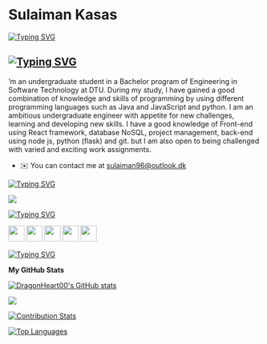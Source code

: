 Sulaiman Kasas
===========================
[![Typing SVG](https://readme-typing-svg.herokuapp.com?font=Fira+Code&weight=900&size=30&pause=1000&color=36BCF7FF&multiline=true&width=441&height=100&lines=Internship+at+EasyPartz)](https://git.io/typing-svg)


[![Typing SVG](https://readme-typing-svg.herokuapp.com?font=Fira+Code&weight=900&size=25&pause=1000&color=36BCF7FF&multiline=true&repeat=false&width=441&height=100&lines=Software+Engineering+Student)](https://git.io/typing-svg)
-------------------------

’m an undergraduate student in a Bachelor program of Engineering in Software Technology at DTU. During my study, I have gained a good combination of knowledge and skills of programming by using different programming languages such as Java and JavaScript and python. I am an ambitious undergraduate engineer with appetite for new challenges, learning and developing new skills. I have a good knowledge of Front-end using React framework, database NoSQL, project management, back-end using node js, python (flask) and git. but I am also open to being challenged with varied and exciting work assignments. 

* ✉️  You can contact me at [sulaiman96@outlook.dk](mailto:sulaiman96@outlook.dk)

[![Typing SVG](https://readme-typing-svg.herokuapp.com?font=Fira+Code&weight=900&size=26&pause=1000&color=36BCF7FF&repeat=false&width=435&lines=My+Skills)](https://git.io/typing-svg)

<p align="left">
  <a href="https://skillicons.dev">
    <img src="https://skillicons.dev/icons?i=react,androidstudio,azure,bash,c,cs,css,docker,figma,flask,firebase,git,github,html,java,js,jenkins,kotlin,linkedin,linux,materialui,maven,mongodb,mysql,nginx,nodejs,postman,rabbitmq,ruby,threejs,ts,vscode,wordpress"/>
  </a>
</p>


[![Typing SVG](https://readme-typing-svg.herokuapp.com?font=Fira+Code&weight=900&size=26&pause=1000&color=36BCF7FF&repeat=false&width=435&lines=Socials)](https://git.io/typing-svg)

<p align="left"> <a href="https://discordapp.com/users/623875866090536963" target="_blank" rel="noreferrer"><img src="https://raw.githubusercontent.com/danielcranney/readme-generator/main/public/icons/socials/discord.svg" width="32" height="32" /></a> <a href="https://www.facebook.com/sulaimankasas96" target="_blank" rel="noreferrer"><img src="https://raw.githubusercontent.com/danielcranney/readme-generator/main/public/icons/socials/facebook.svg" width="32" height="32" /></a> <a href="https://github.com/DragonHeart00" target="_blank" rel="noreferrer"><img src="https://raw.githubusercontent.com/danielcranney/readme-generator/main/public/icons/socials/github.svg" width="32" height="32" /></a> <a href="https://www.instagram.com/dragonheart_007" target="_blank" rel="noreferrer"><img src="https://raw.githubusercontent.com/danielcranney/readme-generator/main/public/icons/socials/instagram.svg" width="32" height="32" /></a> <a href="https://www.linkedin.com/in/sulaiman-kasas-61750b127/" target="_blank" rel="noreferrer"><img src="https://raw.githubusercontent.com/danielcranney/readme-generator/main/public/icons/socials/linkedin.svg" width="32" height="32" /></a></p>

[![Typing SVG](https://readme-typing-svg.herokuapp.com?font=Fira+Code&weight=900&size=26&pause=1000&color=36BCF7FF&repeat=false&width=435&lines=Badges)](https://git.io/typing-svg)

<b>My GitHub Stats</b>

<a href="https://github.com/sulaimankasas"><img src="https://github-readme-stats.vercel.app/api?username=sulaimankasas&show_icons=true&hide=issues,&count_private=true&title_color=0891b2&text_color=ffffff&icon_color=0891b2&bg_color=1c1917&hide_border=true&show_icons=true" alt="DragonHeart00's GitHub stats" /></a>

<a href="https://github.com/sulaimankasas"><img src="https://github-readme-streak-stats.herokuapp.com/?user=sulaimankasas&stroke=ffffff&background=1c1917&ring=0891b2&fire=0891b2&currStreakNum=ffffff&currStreakLabel=0891b2&sideNums=ffffff&sideLabels=ffffff&dates=ffffff&hide_border=true" /></a>


[![Contribution Stats](https://github-contribution-stats.vercel.app/api/?username=sulaimankasas)](https://github.com/LordDashMe/github-contribution-stats/)

<a href="https://github.com/sulaimankasas" align="left"><img src="https://github-readme-stats.vercel.app/api/top-langs/?username=sulaimankasas&langs_count=10&title_color=0891b2&text_color=ffffff&icon_color=0891b2&bg_color=1c1917&hide_border=true&locale=en&custom_title=Top%20%Languages" alt="Top Languages" /></a>

 

